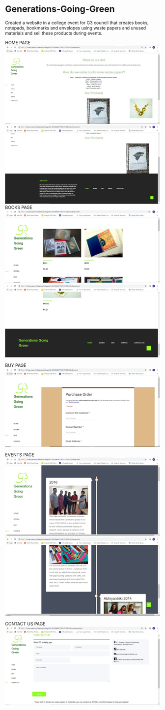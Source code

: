 # Generations-Going-Green
Created a website in a college event for G3 council that creates books, notepads, bookmarks and envelopes using waste papers and unused materials and  sell these products during events. 

HOME PAGE
![](readmeimg/home1.JPG)
![](readmeimg/home2.JPG)
BOOKS PAGE
![](readmeimg/books1.JPG)
![](readmeimg/books2.JPG)

BUY PAGE
![](readmeimg/buy1.JPG)

EVENTS PAGE
![](readmeimg/events1.JPG)
![](readmeimg/events2.JPG)

CONTACT US PAGE
![](readmeimg/contacts1.JPG)
